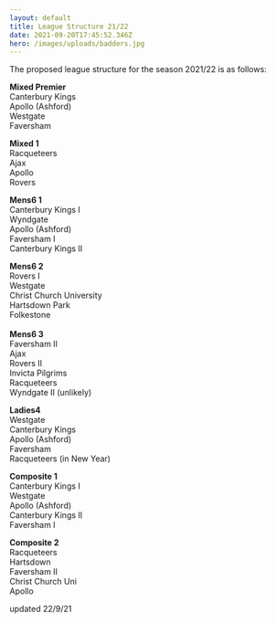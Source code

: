 ```yaml
---
layout: default
title: League Structure 21/22
date: 2021-09-20T17:45:52.346Z
hero: /images/uploads/badders.jpg
---
```

The proposed league structure for the season 2021/22 is as follows:

<!--more-->

**Mixed Premier**\
Canterbury Kings\
Apollo (Ashford)\
Westgate\
Faversham

**Mixed 1**\
Racqueteers\
Ajax\
Apollo\
Rovers

**Mens6 1**\
Canterbury Kings I\
Wyndgate\
Apollo (Ashford)\
Faversham I\
Canterbury Kings II

**Mens6 2**\
Rovers I\
Westgate\
Christ Church University\
Hartsdown Park\
Folkestone\
\
**Mens6 3**\
Faversham II\
Ajax\
Rovers II\
Invicta Pilgrims\
Racqueteers\
Wyndgate II   (unlikely)

**Ladies4**\
Westgate\
Canterbury Kings\
Apollo (Ashford)\
Faversham\
Racqueteers  (in New Year)

**Composite 1**\
Canterbury Kings I\
Westgate\
Apollo (Ashford)\
Canterbury Kings II\
Faversham I

**Composite 2**\
Racqueteers\
Hartsdown\
Faversham II\
Christ Church Uni\
Apollo

updated 22/9/21